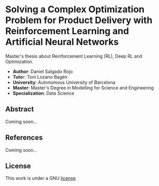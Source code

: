# Solving a Complex Optimization Problem for Product Delivery with Reinforcement Learning and Artificial Neural Networks
Master's thesis about Reinforcement Learning (RL), Deep RL and Optimization.

* **Author**: Daniel Salgado Rojo
* **Tuto**r: Toni Lozano Bagén
* **University**: Autonomous University of Barcelona
* **Master**: Master's Degree in Modelling for Science and Engineering
* **Specialization**: Data Science

## Abstract

Coming soon...

## References

Coming soon...

## License
This work is under a GNU [license](https://github.com/dsalgador/master-thesis/blob/master/LICENSE)
